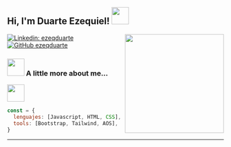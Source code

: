 <h2> Hi, I'm Duarte Ezequiel! <img src="https://cdn-icons-png.flaticon.com/128/8081/8081829.png" width="40"></h2>
<img align='right' src="https://cdn-icons-png.flaticon.com/512/2317/2317963.png" width="230">



[![Linkedin: ezeqduarte](https://img.shields.io/badge/-ezeqduarte-blue?style=flat-square&logo=Linkedin&logoColor=white&link=https://www.linkedin.com/in/thaianebraga/)](https://www.linkedin.com/in/ezequiel-martin-duarte-716b65230/)
[![GitHub ezeqduarte](https://img.shields.io/github/followers/ezeqduarte?label=follow&style=social)](https://github.com/ezeqduarte)


### <img src="https://cdn-icons-png.flaticon.com/128/8741/8741124.png" width="40"> A little more about me...  

<a href="https://ezeqduarte.github.io/challenge-petshop/"><img src="https://cdn.discordapp.com/attachments/1026888381814288424/1034618541296586762/Sin_titulo-1.png" width="40"></h2>

```javascript
const = {
  lenguajes: [Javascript, HTML, CSS],
  tools: [Bootstrap, Tailwind, AOS],
}
```


---
